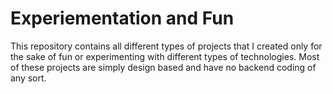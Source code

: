 # Experiementation and Fun
This repository contains all different types of projects that I created only for the sake of fun or experimenting with different types of technologies.
Most of these projects are simply design based and have no backend coding of any sort.
